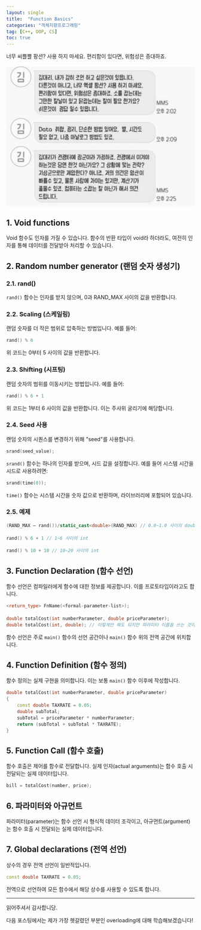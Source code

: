 ```yaml
---
layout: single
title:  "Function Basics"
categories: "객체지향프로그래밍"
tag: [C++, OOP, CS]
toc: true
---
```

너무 씨쁠쁠 팡션? 사용 하지 마세요. 편리함이 있다면, 위험성은 증대하죠.

![Don't Use Functions](https://raw.githubusercontent.com/mshsuie/mshsuie.github.io/master/assets/images/dont_use_functions.jpeg)

## 1. Void functions

Void 함수도 인자를 가질 수 있습니다. 함수의 반환 타입이 void라 하더라도, 여전히 인자를 통해 데이터를 전달받아 처리할 수 있습니다.

## 2. Random number generator (랜덤 숫자 생성기)

### 2.1. rand()

`rand()` 함수는 인자를 받지 않으며, 0과 RAND_MAX 사이의 값을 반환합니다.

### 2.2. Scaling (스케일링)

랜덤 숫자를 더 작은 범위로 압축하는 방법입니다. 예를 들어:

```cpp
rand() % 6
```

위 코드는 0부터 5 사이의 값을 반환합니다.

### 2.3. Shifting (시프팅)

랜덤 숫자의 범위를 이동시키는 방법입니다. 예를 들어:

```cpp
rand() % 6 + 1
```

위 코드는 1부터 6 사이의 값을 반환합니다. 이는 주사위 굴리기에 해당합니다.

### 2.4. Seed 사용

랜덤 숫자의 시퀀스를 변경하기 위해 "seed"를 사용합니다.

```cpp
srand(seed_value);
```

`srand()` 함수는 하나의 인자를 받으며, 시드 값을 설정합니다. 예를 들어 시스템 시간을 시드로 사용하려면:

```cpp
srand(time(0));
```

`time()` 함수는 시스템 시간을 숫자 값으로 반환하며, <ctime> 라이브러리에 포함되어 있습니다.

### 2.5. 예제

```cpp
(RAND_MAX – rand())/static_cast<double>(RAND_MAX) // 0.0~1.0 사이의 double

rand() % 6 + 1 // 1~6 사이의 int

rand() % 10 + 10 // 10~20 사이의 int
```

## 3. Function Declaration (함수 선언)

함수 선언은 컴파일러에게 함수에 대한 정보를 제공합니다. 이를 프로토타입이라고도 합니다.

```cpp
<return_type> FnName(<formal-parameter-list>);

double totalCost(int numberParameter, double priceParameter);
double totalCost(int, double); // 이렇게만 해도 되지만 파라미터 이름을 쓰는 것이 좋습니다.
```

함수 선언은 주로 `main()` 함수의 선언 공간이나 `main()` 함수 위의 전역 공간에 위치합니다.

## 4. Function Definition (함수 정의)

함수 정의는 실제 구현을 의미합니다. 이는 보통 `main()` 함수 이후에 작성합니다.

```cpp
double totalCost(int numberParameter, double priceParameter)
{
    const double TAXRATE = 0.05;
    double subTotal;
    subTotal = priceParameter * numberParameter;
    return (subTotal + subTotal * TAXRATE);
}
```

## 5. Function Call (함수 호출)

함수 호출은 제어를 함수로 전달합니다. 실제 인자(actual arguments)는 함수 호출 시 전달되는 실제 데이터입니다.

```cpp
bill = totalCost(number, price);
```

## 6. 파라미터와 아규먼트

파라미터(parameter)는 함수 선언 시 형식적 데이터 조각이고, 아규먼트(argument)는 함수 호출 시 전달되는 실제 데이터입니다.

## 7. Global declarations (전역 선언)

상수의 경우 전역 선언이 일반적입니다.

```cpp
const double TAXRATE = 0.05;
```

전역으로 선언하여 모든 함수에서 해당 상수를 사용할 수 있도록 합니다.

---

읽어주셔서 감사합니당.

다음 포스팅에서는 제가 가장 헷갈렸던 부분인 overloading에 대해 학습해보겠습니다!
